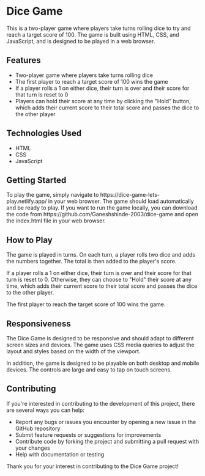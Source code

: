 <h1>Dice Game</h1>

<p>This is a two-player game where players take turns rolling dice to try and reach a target score of 100. The game is built using HTML, CSS, and JavaScript, and is designed to be played in a web browser.</p>

<h2>Features</h2>
<ul>
  <li>Two-player game where players take turns rolling dice</li>
  <li>The first player to reach a target score of 100 wins the game</li>
  <li>If a player rolls a 1 on either dice, their turn is over and their score for that turn is reset to 0</li>
  <li>Players can hold their score at any time by clicking the "Hold" button, which adds their current score to their total score and passes the dice to the other player</li>
</ul>

<h2>Technologies Used</h2>
<ul>
  <li>HTML</li>
  <li>CSS</li>
  <li>JavaScript</li>
</ul>

<h2>Getting Started</h2>
<p>To play the game, simply navigate to https://dice-game-lets-play.netlify.app/ in your web browser. The game should load automatically and be ready to play.
If you want to run the game locally, you can download the code from https://github.com/Ganeshshinde-2003/dice-game and open the index.html file in your web browser.</p>

<h2>How to Play</h2>

<p>The game is played in turns. On each turn, a player rolls two dice and adds the numbers together. The total is then added to the player's score.

If a player rolls a 1 on either dice, their turn is over and their score for that turn is reset to 0. Otherwise, they can choose to "Hold" their score at any time, which adds their current score to their total score and passes the dice to the other player.

The first player to reach the target score of 100 wins the game.</p>

<h2>Responsiveness</h2>
<p>The Dice Game is designed to be responsive and should adapt to different screen sizes and devices. The game uses CSS media queries to adjust the layout and styles based on the width of the viewport.

In addition, the game is designed to be playable on both desktop and mobile devices. The controls are large and easy to tap on touch screens.</p>


<h2>Contributing</h2>

<p>If you're interested in contributing to the development of this project, there are several ways you can help:</p>

<ul>
  <li>Report any bugs or issues you encounter by opening a new issue in the GitHub repository</li>
  <li>Submit feature requests or suggestions for improvements</li>
  <li>Contribute code by forking the project and submitting a pull request with your changes</li>
  <li>Help with documentation or testing</li>
</ul>
<p>Thank you for your interest in contributing to the Dice Game project!</p>
